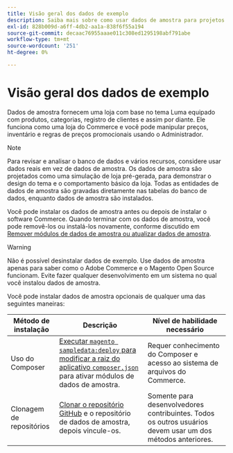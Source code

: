 ```yaml
---
title: Visão geral dos dados de exemplo
description: Saiba mais sobre como usar dados de amostra para projetos Adobe Commerce e Magento Open Source.
exl-id: 828b009d-a6ff-4db2-aa1a-838f6f55a194
source-git-commit: decaac76955aaae011c308ed1295198abf791abe
workflow-type: tm+mt
source-wordcount: '251'
ht-degree: 0%

---
```


# Visão geral dos dados de exemplo

Dados de amostra fornecem uma loja com base no tema Luma equipado com produtos, categorias, registro de clientes e assim por diante. Ele funciona como uma loja do Commerce e você pode manipular preços, inventário e regras de preços promocionais usando o Administrador.

>[!NOTE]
>
>Para revisar e analisar o banco de dados e vários recursos, considere usar dados reais em vez de dados de amostra. Os dados de amostra são projetados como uma simulação de loja pré-gerada, para demonstrar o design do tema e o comportamento básico da loja. Todas as entidades de dados de amostra são gravadas diretamente nas tabelas do banco de dados, enquanto dados de amostra são instalados.

Você pode instalar os dados de amostra antes ou depois de instalar o software Commerce. Quando terminar com os dados de amostra, você pode removê-los ou instalá-los novamente, conforme discutido em [Remover módulos de dados de amostra ou atualizar dados de amostra](remove-or-update.md).

>[!WARNING]
>
>Não é possível desinstalar dados de exemplo. Use dados de amostra apenas para saber como o Adobe Commerce e o Magento Open Source funcionam. Evite fazer qualquer desenvolvimento em um sistema no qual você instalou dados de amostra.

Você pode instalar dados de amostra opcionais de qualquer uma das seguintes maneiras:

| Método de instalação | Descrição | Nível de habilidade necessário |
|--- |--- |--- |
| Uso do Composer | [Executar `magento sampledata:deploy` para modificar a raiz do aplicativo `composer.json`](composer-packages.md) para ativar módulos de dados de amostra. | Requer conhecimento do Composer e acesso ao sistema de arquivos do Commerce. |
| Clonagem de repositórios | [Clonar o repositório GitHub](git-repositories.md) e o repositório de dados de amostra, depois vincule-os. | Somente para desenvolvedores contribuintes. Todos os outros usuários devem usar um dos métodos anteriores. |
